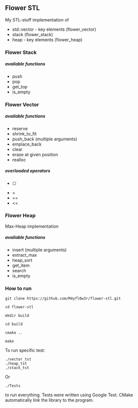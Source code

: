 ## Flower STL

My STL-stuff implementation of
- std::vector - key elements (flower_vector)
- stack (flower_stack) 
- heap - key elements (flower_heap)

### Flower Stack
##### available functions
- push 
- pop
- get_top
- is_empty

### Flower Vector
##### available functions
- reserve
- shrink_to_fit
- push_back (multiple arguments)
- emplace_back
- clear
- erase at given position
- realloc

##### overloaded operators
- [ ]
- =
- ==
- <<

### Flower Heap

Max-Heap implementation

##### available functions
- insert (multiple arguments)
- extract_max
- heap_sort
- get_item
- search
- is_empty

### How to run

```
git clone https://github.com/M4yfl0w3r/flower-stl.git

cd flower-stl 

mkdir build 

cd build

cmake ..

make
```

To run specific test:
```
./vector_tst 
./heap_tst
./stack_tst
```

Or 
```
./Tests
```

to run everything. Tests were written using Google Test. CMake automatically link the library to the program.

